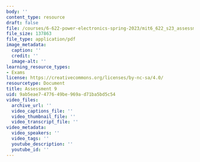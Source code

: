 ```yaml
---
body: ''
content_type: resource
draft: false
file: /courses/6-622-power-electronics-spring-2023/mit6_622_s23_assessment09.pdf
file_size: 137863
file_type: application/pdf
image_metadata:
  caption: ''
  credit: ''
  image-alt: ''
learning_resource_types:
- Exams
license: https://creativecommons.org/licenses/by-nc-sa/4.0/
resourcetype: Document
title: Assessment 9
uid: 9ab5eae7-4776-49be-969a-d71ba5bd5c54
video_files:
  archive_url: ''
  video_captions_file: ''
  video_thumbnail_file: ''
  video_transcript_file: ''
video_metadata:
  video_speakers: ''
  video_tags: ''
  youtube_description: ''
  youtube_id: ''
---
```

